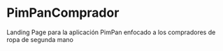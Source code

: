 # PimPanComprador
Landing Page para la aplicación PimPan enfocado a los compradores de ropa de segunda mano
